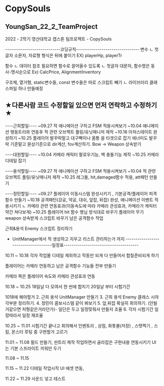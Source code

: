 # CopySouls

 YoungSan_22_2_TeamProject
---------------------------------------------------------------------
2022 - 2학기 영산대학교 캡스톤 팀프로젝트 - CopySouls

----------------------------코딩규칙--------------------------------
변수
ㄴ 첫글자 소문자, 자료형 형식은 뒤에 붙이기
EX) playerHp, playerTr

함수
ㄴ 데이터 참조 필요하면 함수로 끌어올수 있도록
ㄴ 첫글자 대문자, 함수명은 동사-명사순으로
Ex) CalcPrice, AlignmentInventory

구조체, 열거형, static변수들, const 변수들은 따로 스크립트 빼기
ㄴ 라이브러리 클래스파일 하나 만들예정

★다른사람 코드 수정할일 있으면 먼저 연락하고 수정하기★
----------------------------------------------------------------------

----근희할일----
~09.27 적 애니메이션 구하고 FSM 적용시켜보기
~10.04 애니메이션 행동트리와 연동후 적 관련 오브젝트 풀링/유닛매니저 제작
~10.18 아처스테이트 완성하기
~10.25 플레이어 발꾸락말고 대구빡이나 몸통 을 타겟으로 잡기 에너미도 발꾸락 기준말고 뮨상기준으로 dir계산, fov계산하기. Bow -> Weapon 상속받기

----대원할일----
~10.04 카메라 캐릭터 팔로우기능, 벽 충돌기능 제작
~10.25 카메라 디테일 잡기

----용석할일----
~09.27 적 애니메이션 구하고 FSM 적용시켜보기
~10.04 적 관련 오브젝트 풀링/유닛매니저 제작
~10.25 레그돌, hit,damaged함수 적용, att패턴 만들기

----정민할일----
~09.27 플레이어 이동시스템 완성시키기 , 기본공격/플레이어 피격 함수 만들기
~10.18 공격패턴(강공, 약공, 대쉬, 앞잡, 뒤잡) 완성, 애니메이션 이벤트 적용시키기
ㄴ 카메라 관련 연동효과(이동속도에 따라 카메라 관성효과, 카메라가 캐릭터 약간 쳐다보게)
~10.25 플레이어 hit 함수 행님 방식대로 바꾸기 플레이어 무기 weapon 상속받게 스크립트 바꾸기 남은 공격함수 작업

근희&용석 
Enemy 스크립트 정리하기
+ UnitManager에서 적 생성하고 지우고 리스트 관리하는거 까지
-------------------------------------일정표--------------------------------------

10.11 ~ 10.18
각자 작업물 디테일 제외하고 작동만 되게 다 만들어서 합칠준비되게 하기

플레이어는 카메라 연동하고 남은 공격함수 기능들 전부 만들기

카메라 쪽은
플레이어 속도와 카메라 관성효과 연동

10.18 ~ 10.25
18일날 다 모여서 한 씬에 합치기
20일날 부터 시험기간

1018에 해야할거
2. 근희 용석 UnitManager 만들기
3. 근희 용석 Enemy 클래스 시야각부분 정리하기.
4. 정민이 콤보시스템 같이 봐보기
5. 앞,뒤잡 확실히 회의하기. (안될거같으면 처형같은거라던가)- 일단은 두고 일정맞춰서 만들지 조율
6. 각자 시험기간 일정따라서 일정 재조율



10.25 ~ 11.01
시험기간 끝나고 회의해서
인벤토리 , 상점, 화톳불(저장) , 스탯찍기 , 스킬, 몬스터 루팅 중 구현할거 고르기

11.01 ~ 11.08
필드 만들기, 씬트리 제작 작업하면서 골라잡은 구현내용 연동시키기
UI는 기본 스프라이트 끼워만 두기


11.08 ~ 11.15


11.15 ~ 11.22
디테일 작업시작
UI 에셋 연동, 

11.22 ~ 11.29
사운드 넣고 테스트